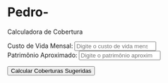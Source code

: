 # Pedro-
Calculadora de Cobertura 
<!DOCTYPE html>
<html lang="en">
<head>
    <meta charset="UTF-8">
    <meta name="viewport" content="width=device-width, initial-scale=1.0">
    <title>Calculadora de Coberturas Sugeridas</title>
    <link rel="stylesheet" href="styles.css">
</head>
<body>

<div>
    <label for="custoVida">Custo de Vida Mensal:</label>
    <input type="number" id="custoVida" placeholder="Digite o custo de vida mensal">
</div>

<div>
    <label for="patrimonio">Patrimônio Aproximado:</label>
    <input type="number" id="patrimonio" placeholder="Digite o patrimônio aproximado">
</div>

<button onclick="calcularCoberturas()">Calcular Coberturas Sugeridas</button>

<div id="resultado"></div>

<script>
    function formatarMoeda(valor) {
        return valor.toLocaleString('pt-BR', { style: 'currency', currency: 'BRL' });
    }

    function calcularCoberturas() {
        const custoVida = parseFloat(document.getElementById('custoVida').value);
        const patrimonio = parseFloat(document.getElementById('patrimonio').value);

        const invalidez = formatarMoeda(custoVida * 100);
        const doencasGraves = formatarMoeda(custoVida * 24);
        const auxilioFuneral = formatarMoeda(10000);
        
        const opcoesDiariasInternacao = [200, 250, 300, 350, 400, 450, 500, 550, 600];
        const diariasInternacao = formatarMoeda(opcoesDiariasInternacao.find(opcao => opcao >= custoVida / 30));

        let vitalicio = formatarMoeda(Math.max(80000, Math.ceil(patrimonio * 0.1 / 10000) * 10000));

        const resultadoHTML = `
            <h2>Coberturas Sugeridas</h2>
            <p>Cobertura de Invalidez: ${invalidez}</p>
            <p>Cobertura de Doenças Graves: ${doencasGraves}</p>
            <p>Cobertura de Auxílio Funeral: ${auxilioFuneral}</p>
            <p>Cobertura de Diárias de Internação Hospitalar: ${diariasInternacao}</p>
            <p>Cobertura Vitalícia: ${vitalicio}</p>
        `;

        document.getElementById('resultado').innerHTML = resultadoHTML;
    }
</script>

</body>
</html>
